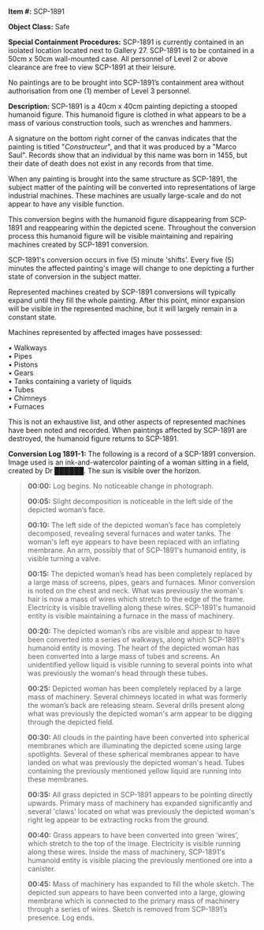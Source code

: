 **Item #:** SCP-1891

**Object Class:** Safe

**Special Containment Procedures:** SCP-1891 is currently contained in an isolated location located next to Gallery 27. SCP-1891 is to be contained in a 50cm x 50cm wall-mounted case. All personnel of Level 2 or above clearance are free to view SCP-1891 at their leisure.

No paintings are to be brought into SCP-1891’s containment area without authorisation from one (1) member of Level 3 personnel.

**Description:** SCP-1891 is a 40cm x 40cm painting depicting a stooped humanoid figure. This humanoid figure is clothed in what appears to be a mass of various construction tools, such as wrenches and hammers.

A signature on the bottom right corner of the canvas indicates that the painting is titled "_Constructeur_", and that it was produced by a "Marco Saul". Records show that an individual by this name was born in 1455, but their date of death does not exist in any records from that time.

When any painting is brought into the same structure as SCP-1891, the subject matter of the painting will be converted into representations of large industrial machines. These machines are usually large-scale and do not appear to have any visible function.

This conversion begins with the humanoid figure disappearing from SCP-1891 and reappearing within the depicted scene. Throughout the conversion process this humanoid figure will be visible maintaining and repairing machines created by SCP-1891 conversion.

SCP-1891's conversion occurs in five (5) minute 'shifts'. Every five (5) minutes the affected painting's image will change to one depicting a further state of conversion in the subject matter.

Represented machines created by SCP-1891 conversions will typically expand until they fill the whole painting. After this point, minor expansion will be visible in the represented machine, but it will largely remain in a constant state.

Machines represented by affected images have possessed:

• Walkways  
• Pipes  
• Pistons  
• Gears  
• Tanks containing a variety of liquids  
• Tubes  
• Chimneys  
• Furnaces

This is not an exhaustive list, and other aspects of represented machines have been noted and recorded. When paintings affected by SCP-1891 are destroyed, the humanoid figure returns to SCP-1891.

**Conversion Log 1891-1:** The following is a record of a SCP-1891 conversion. Image used is an ink-and-watercolor painting of a woman sitting in a field, created by Dr ██████. The sun is visible over the horizon.

> **00:00:** Log begins. No noticeable change in photograph.
> 
> **00:05:** Slight decomposition is noticeable in the left side of the depicted woman’s face.
> 
> **00:10:** The left side of the depicted woman’s face has completely decomposed, revealing several furnaces and water tanks. The woman's left eye appears to have been replaced with an inflating membrane. An arm, possibly that of SCP-1891's humanoid entity, is visible turning a valve.
> 
> **00:15:** The depicted woman’s head has been completely replaced by a large mass of screens, pipes, gears and furnaces. Minor conversion is noted on the chest and neck. What was previously the woman's hair is now a mass of wires which stretch to the edge of the frame. Electricity is visible travelling along these wires. SCP-1891's humanoid entity is visible maintaining a furnace in the mass of machinery.
> 
> **00:20:** The depicted woman’s ribs are visible and appear to have been converted into a series of walkways, along which SCP-1891's humanoid entity is moving. The heart of the depicted woman has been converted into a large mass of tubes and screens. An unidentified yellow liquid is visible running to several points into what was previously the woman's head through these tubes.
> 
> **00:25:** Depicted woman has been completely replaced by a large mass of machinery. Several chimneys located in what was formerly the woman’s back are releasing steam. Several drills present along what was previously the depicted woman's arm appear to be digging through the depicted field.
> 
> **00:30:** All clouds in the painting have been converted into spherical membranes which are illuminating the depicted scene using large spotlights. Several of these spherical membranes appear to have landed on what was previously the depicted woman's head. Tubes containing the previously mentioned yellow liquid are running into these membranes.
> 
> **00:35:** All grass depicted in SCP-1891 appears to be pointing directly upwards. Primary mass of machinery has expanded significantly and several 'claws' located on what was previously the depicted woman's right leg appear to be extracting rocks from the ground.
> 
> **00:40:** Grass appears to have been converted into green ‘wires’, which stretch to the top of the image. Electricity is visible running along these wires. Inside the mass of machinery, SCP-1891's humanoid entity is visible placing the previously mentioned ore into a canister.
> 
> **00:45:** Mass of machinery has expanded to fill the whole sketch. The depicted sun appears to have been converted into a large, glowing membrane which is connected to the primary mass of machinery through a series of wires. Sketch is removed from SCP-1891’s presence. Log ends.